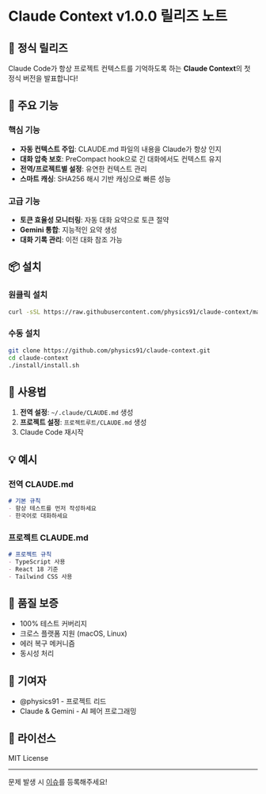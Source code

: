 # Claude Context v1.0.0 릴리즈 노트

## 🎉 정식 릴리즈

Claude Code가 항상 프로젝트 컨텍스트를 기억하도록 하는 **Claude Context**의 첫 정식 버전을 발표합니다!

## 🚀 주요 기능

### 핵심 기능
- **자동 컨텍스트 주입**: CLAUDE.md 파일의 내용을 Claude가 항상 인지
- **대화 압축 보호**: PreCompact hook으로 긴 대화에서도 컨텍스트 유지
- **전역/프로젝트별 설정**: 유연한 컨텍스트 관리
- **스마트 캐싱**: SHA256 해시 기반 캐싱으로 빠른 성능

### 고급 기능
- **토큰 효율성 모니터링**: 자동 대화 요약으로 토큰 절약
- **Gemini 통합**: 지능적인 요약 생성
- **대화 기록 관리**: 이전 대화 참조 가능

## 📦 설치

### 원클릭 설치
```bash
curl -sSL https://raw.githubusercontent.com/physics91/claude-context/main/install/one-line-install.sh | bash
```

### 수동 설치
```bash
git clone https://github.com/physics91/claude-context.git
cd claude-context
./install/install.sh
```

## 🔧 사용법

1. **전역 설정**: `~/.claude/CLAUDE.md` 생성
2. **프로젝트 설정**: `프로젝트루트/CLAUDE.md` 생성
3. Claude Code 재시작

## 💡 예시

### 전역 CLAUDE.md
```markdown
# 기본 규칙
- 항상 테스트를 먼저 작성하세요
- 한국어로 대화하세요
```

### 프로젝트 CLAUDE.md
```markdown
# 프로젝트 규칙
- TypeScript 사용
- React 18 기준
- Tailwind CSS 사용
```

## 🧪 품질 보증
- 100% 테스트 커버리지
- 크로스 플랫폼 지원 (macOS, Linux)
- 에러 복구 메커니즘
- 동시성 처리

## 🤝 기여자
- @physics91 - 프로젝트 리드
- Claude & Gemini - AI 페어 프로그래밍

## 📝 라이선스
MIT License

---

문제 발생 시 [이슈](https://github.com/physics91/claude-context/issues)를 등록해주세요!